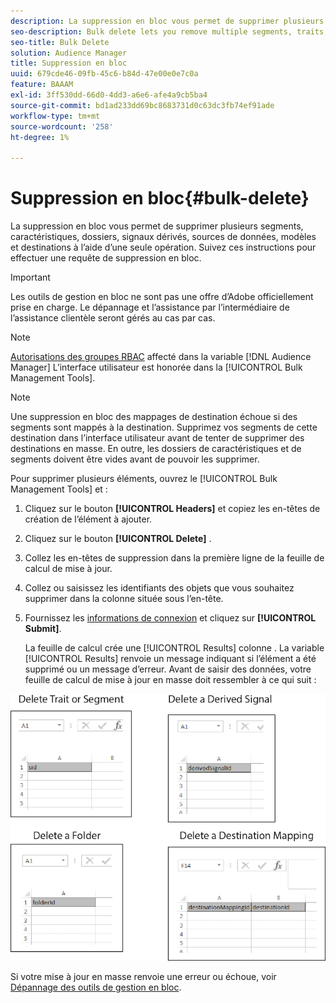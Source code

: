 ```yaml
---
description: La suppression en bloc vous permet de supprimer plusieurs segments, caractéristiques, dossiers, signaux dérivés, sources de données, modèles et destinations à l’aide d’une seule opération. Suivez ces instructions pour effectuer une requête de suppression en bloc.
seo-description: Bulk delete lets you remove multiple segments, traits, folders, derived signals, data sources, models, and destinations with a single operation. Follow these instructions to make a bulk delete request.
seo-title: Bulk Delete
solution: Audience Manager
title: Suppression en bloc
uuid: 679cde46-09fb-45c6-b84d-47e00e0e7c0a
feature: BAAAM
exl-id: 3ff530dd-66d0-4dd3-a6e6-afe4a9cb5ba4
source-git-commit: bd1ad233dd69bc8683731d0c63dc3fb74ef91ade
workflow-type: tm+mt
source-wordcount: '258'
ht-degree: 1%

---
```


# Suppression en bloc{#bulk-delete}

La suppression en bloc vous permet de supprimer plusieurs segments, caractéristiques, dossiers, signaux dérivés, sources de données, modèles et destinations à l’aide d’une seule opération. Suivez ces instructions pour effectuer une requête de suppression en bloc.

>[!IMPORTANT]
>
>Les outils de gestion en bloc ne sont pas une offre d’Adobe officiellement prise en charge. Le dépannage et l’assistance par l’intermédiaire de l’assistance clientèle seront gérés au cas par cas.

<!-- 

<p>t_bulk_delete.xml </p>

 -->

>[!NOTE]
>
>[Autorisations des groupes RBAC](../../features/administration/administration-overview.md) affecté dans la variable [!DNL Audience Manager] L’interface utilisateur est honorée dans la [!UICONTROL Bulk Management Tools].

>[!NOTE]
>
>Une suppression en bloc des mappages de destination échoue si des segments sont mappés à la destination. Supprimez vos segments de cette destination dans l’interface utilisateur avant de tenter de supprimer des destinations en masse. En outre, les dossiers de caractéristiques et de segments doivent être vides avant de pouvoir les supprimer.

Pour supprimer plusieurs éléments, ouvrez le [!UICONTROL Bulk Management Tools] et :

1. Cliquez sur le bouton **[!UICONTROL Headers]** et copiez les en-têtes de création de l’élément à ajouter.
2. Cliquez sur le bouton **[!UICONTROL Delete]** .
3. Collez les en-têtes de suppression dans la première ligne de la feuille de calcul de mise à jour.
4. Collez ou saisissez les identifiants des objets que vous souhaitez supprimer dans la colonne située sous l’en-tête.
5. Fournissez les [informations de connexion](../../reference/bulk-management-tools/bulk-management-intro.md#auth-reqs) et cliquez sur **[!UICONTROL Submit]**.

   La feuille de calcul crée une [!UICONTROL Results] colonne . La variable [!UICONTROL Results] renvoie un message indiquant si l’élément a été supprimé ou un message d’erreur.
Avant de saisir des données, votre feuille de calcul de mise à jour en masse doit ressembler à ce qui suit :

![](assets/delete.png)

Si votre mise à jour en masse renvoie une erreur ou échoue, voir [Dépannage des outils de gestion en bloc](../../reference/bulk-management-tools/bulk-troubleshooting.md).
